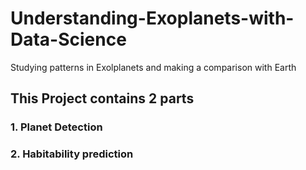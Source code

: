 # Understanding-Exoplanets-with-Data-Science
Studying patterns in Exolplanets and making a comparison with Earth

## This Project contains 2 parts

### 1. Planet Detection
### 2. Habitability prediction
